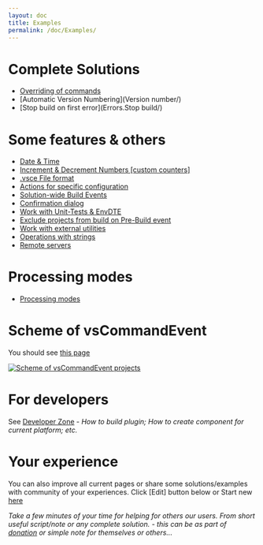 ```yaml
---
layout: doc
title: Examples
permalink: /doc/Examples/
---
```



# Complete Solutions

* [Overriding of commands](Overriding/)
* [Automatic Version Numbering](Version number/)
* [Stop build on first error](Errors.Stop build/)

# Some features & others

* [Date & Time](http://vssbe.r-eg.net/doc/Features/Date%20&%20Time/)
* [Increment & Decrement Numbers [custom counters]](http://vssbe.r-eg.net/doc/Features/Custom%20counters/)
* [.vsce File format](../Features/.vsce/)
* [Actions for specific configuration](http://vssbe.r-eg.net/doc/Features/Actions%20for%20specific%20configuration/)
* [Solution-wide Build Events](../Features/Solution-wide/)
* [Confirmation dialog](http://vssbe.r-eg.net/doc/Features/Confirmation%20dialog/)
* [Work with Unit-Tests & EnvDTE](http://vssbe.r-eg.net/doc/Features/EnvDTE%20&%20Tests/)
* [Exclude projects from build on Pre-Build event](http://vssbe.r-eg.net/doc/Features/Exclude%20projects/)
* [Work with external utilities](http://vssbe.r-eg.net/doc/Features/External%20utilities/)
* [Operations with strings](http://vssbe.r-eg.net/doc/Features/Strings/)
* [Remote servers](http://vssbe.r-eg.net/doc/Features/Remote/)

# Processing modes

* [Processing modes](../Modes/)

# Scheme of vsCommandEvent

You should see [this page](../Scheme/)

[![Scheme of vsCommandEvent projects](../Resources/events_model.png)](../Scheme/)

# For developers

See [Developer Zone](../Dev/) - *How to build plugin; How to create component for current platform; etc.*

# Your experience

You can also improve all current pages or share some solutions/examples with community of your experiences. Click [Edit] button below or Start new [here](../New/)

*Take a few minutes of your time for helping for others our users. From short useful script/note or any complete solution. - this can be as part of [donation]({{site.baseurl}}/Donation/) or simple note for themselves or others...*